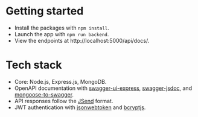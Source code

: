 # Getting started

- Install the packages with `npm install`.
- Launch the app with `npm run backend`.
- View the endpoints at http://localhost:5000/api/docs/.

# Tech stack

- Core: Node.js, Express.js, MongoDB.
- OpenAPI documentation with [swagger-ui-express](https://github.com/scottie1984/swagger-ui-express), [swagger-jsdoc](https://github.com/Surnet/swagger-jsdoc), and [mongoose-to-swagger](https://github.com/giddyinc/mongoose-to-swagger).
- API responses follow the [JSend](https://github.com/omniti-labs/jsend) format.
- JWT authentication with [jsonwebtoken](https://github.com/auth0/node-jsonwebtoken) and [bcryptjs](https://github.com/dcodeIO/bcrypt.js).
